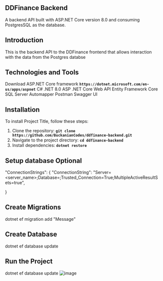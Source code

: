 ## **DDFinance Backend**

A backend API built with ASP.NET Core version 8.0 and consuming PostgresSQL as the database.

## **Introduction**

This is the backend API to the DDFinance frontend that allows interaction with the data from the Postgres databse

## **Technologies and Tools**

Download ASP.NET Core framework **`https://dotnet.microsoft.com/en-us/apps/aspnet`**
C#
.NET 8.0
ASP .NET Core Web API
Entity Framework Core
SQL Server
Automapper
Postman
Swagger UI

## **Installation**

To install Project Title, follow these steps:

1. Clone the repository: **`git clone https://github.com/BuckanianCodes/ddfinance-backend.git`**
2. Navigate to the project directory: **`cd ddfinance-backend`**
3. Install dependencies: **`dotnet restore`**

## **Setup database Optional**
"ConnectionStrings": {
  "ConnectionString": "Server=<server_name>;Database=<NZWalksDb>;Trusted_Connection=True;MultipleActiveResultSets=true",

}


## **Create Migrations**
dotnet ef migration add "Message"

## **Create Database**
dotnet ef database update

## **Run the Project**
dotnet ef database update
![image](https://github.com/user-attachments/assets/b76d9d4b-5256-42c0-b4e9-e4c18a48b528)



